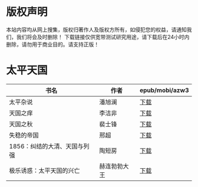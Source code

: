 # 版权声明

本站内容均从网上搜集，版权归著作人及版权方所有，如侵犯您的权益，请通知我们，我们将会及时删除！ 下载链接仅供宽带测试研究用途，请下载后在24小时内删除，请勿用于商业目的。请支持正版！

# 太平天国

| 书名 | 作者 | epub/mobi/azw3 |
| --- | --- | --- |
| 太平杂说 | 潘旭澜 | [下载](https://url89.ctfile.com/f/31084289-1357033300-e4d871?p=8866) |
| 天国之痒 | 李洁非 | [下载](https://url89.ctfile.com/f/31084289-1357033174-45f7f0?p=8866) |
| 天国之秋 | 裴士锋 | [下载](https://url89.ctfile.com/f/31084289-1357015171-03bda3?p=8866) |
| 失稳的帝国 | 邢超 | [下载](https://url89.ctfile.com/f/31084289-1357007863-6c2df5?p=8866) |
| 1856：纠结的大清、天国与列强 | 陶短房 | [下载](https://url89.ctfile.com/f/31084289-1357005985-dd9846?p=8866) |
| 极乐诱惑：太平天国的兴亡 | 赫连勃勃大王 | [下载](https://url89.ctfile.com/f/31084289-1357005265-493112?p=8866) |
